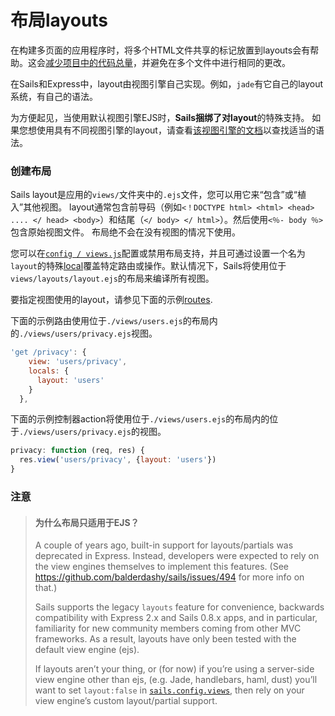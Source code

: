 # 布局layouts

在构建多页面的应用程序时，将多个HTML文件共享的标记放置到layouts会有帮助。这会[减少项目中的代码总量](http://en.wikipedia.org/wiki/Don't_repeat_yourself)，并避免在多个文件中进行相同的更改。

在Sails和Express中，layout由视图引擎自己实现。例如，`jade`有它自己的layout系统，有自己的语法。

为方便起见，当使用默认视图引擎EJS时，**Sails捆绑了对layout**的特殊支持。 如果您想使用具有不同视图引擎的layout，请查看[该视图引擎的文档](https://sailsjs.com/documentation/concepts/concepts/views/view-engine)以查找适当的语法。


### 创建布局

Sails layout是应用的`views/`文件夹中的`.ejs`文件，您可以用它来“包含”或“植入”其他视图。 layout通常包含前导码（例如`<！DOCTYPE html> <html> <head> .... </ head> <body>`）和结尾（`</ body> </ html>`）。然后使用`<％- body ％>`包含原始视图文件。 布局绝不会在没有视图的情况下使用。

您可以在[`config / views.js`](https://sailsjs.com/documentation/anatomy/config/views.js)配置或禁用布局支持，并且可通过设置一个名为`layout`的特殊[local](https://sailsjs.com/documentation/concepts/views/locals)覆盖特定路由或操作。默认情况下，Sails将使用位于`views/layouts/layout.ejs`的布局来编译所有视图。

要指定视图使用的layout，请参见下面的示例[routes](https://sailsjs.com/documentation/concepts/routes).

下面的示例路由使用位于`./views/users.ejs`的布局内的`./views/users/privacy.ejs`视图。

```javascript
'get /privacy': {
    view: 'users/privacy',
    locals: {
      layout: 'users'
    }
  },
```

下面的示例控制器action将使用位于`./views/users.ejs`的布局内的位于`./views/users/privacy.ejs`的视图。

```javascript
privacy: function (req, res) {
  res.view('users/privacy', {layout: 'users'})
}
```

### 注意

> #### 为什么布局只适用于EJS？
> A couple of years ago, built-in support for layouts/partials was deprecated in Express. Instead, developers were expected to rely on the view engines themselves to implement this features. (See https://github.com/balderdashy/sails/issues/494 for more info on that.)
>
> Sails supports the legacy `layouts` feature for convenience, backwards compatibility with Express 2.x and Sails 0.8.x apps, and in particular, familiarity for new community members coming from other MVC frameworks. As a result, layouts have only been tested with the default view engine (ejs).
>
> If layouts aren&rsquo;t your thing, or (for now) if you&rsquo;re using a server-side view engine other than ejs, (e.g. Jade, handlebars, haml, dust) you&rsquo;ll want to set `layout:false` in [`sails.config.views`](https://sailsjs.com/documentation/reference/configuration/sails-config-views), then rely on your view engine&rsquo;s custom layout/partial support.





<docmeta name="displayName" value="Layouts">
